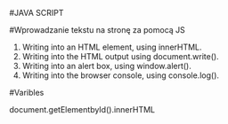 #JAVA SCRIPT

#Wprowadzanie tekstu na stronę za pomocą JS

1. Writing into an HTML element,        using innerHTML.
2. Writing into the HTML output using     document.write().
3. Writing into an alert box, using    window.alert().
4. Writing into the browser console, using         console.log().

#Varibles

document.getElementbyId().innerHTML


